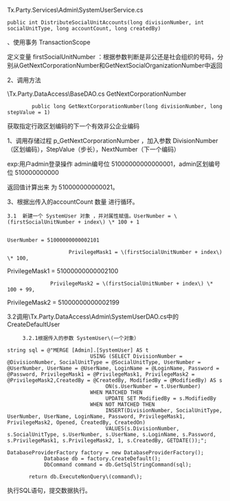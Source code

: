 Tx.Party.Services\Admin\SystemUserService.cs

```
public int DistributeSocialUnitAccounts(long divisionNumber, int socialUnitType, long accountCount, long createdBy)
```

、使用事务 TransactionScope

定义变量 firstSocialUnitNumber    ：根据参数判断是非公还是社会组织的号码，分别从GetNextCorporationNumber和GetNextSocialOrganizationNumber中返回

2、调用方法

\Tx.Party.DataAccess\BaseDAO.cs GetNextCorporationNumber

```
        public long GetNextCorporationNumber(long divisionNumber, long stepValue = 1)
```

获取指定行政区划编码的下一个有效非公企业编码

1、调用存储过程  p\_GetNextCorporationNumber ，加入参数 DivisionNumber（区划编码），StepValue（步长），NextNumber（下一个编码）

exp:用户admin登录操作 admin编号位 51000000000000001，admin区划编号位 510000000000

返回值计算出来 为  510000000000021。

3、根据出传入的accountCount 数量 进行循环。

```
3.1  新建一个 SystemUser 对象 ，并对属性赋值。UserNumber = \(firstSocialUnitNumber + index\) \* 100 + 1

                                                                                 UserNumber = 51000000000002101

                    PrivilegeMask1 = \(firstSocialUnitNumber + index\) \* 100,
```

PrivilegeMask1 = 51000000000002100

```
              PrivilegeMask2 = \(firstSocialUnitNumber + index\) \* 100 + 99,
```

PrivilegeMask2 = 51000000000002199

3.2调用\Tx.Party.DataAccess\Admin\SystemUserDAO.cs中的CreateDefaultUser

```
     3.2.1根据传入的参数 SystemUser\(一个对象）
```

```
string sql = @"MERGE [Admin].[SystemUser] AS t
                           USING (SELECT DivisionNumber = @DivisionNumber, SocialUnitType = @SocialUnitType, UserNumber = @UserNumber, UserName = @UserName, LoginName = @LoginName, Password = @Password, PrivilegeMask1 = @PrivilegeMask1, PrivilegeMask2 = @PrivilegeMask2,CreatedBy = @CreatedBy, ModifiedBy = @ModifiedBy) AS s
                                ON(s.UserNumber = t.UserNumber)
                           WHEN MATCHED THEN
                                UPDATE SET ModifiedBy = s.ModifiedBy
                           WHEN NOT MATCHED THEN
                                INSERT(DivisionNumber, SocialUnitType, UserNumber, UserName, LoginName, Password, PrivilegeMask1, PrivilegeMask2, Opened, CreatedBy, CreatedOn) 
                                VALUES(s.DivisionNumber, s.SocialUnitType, s.UserNumber, s.UserName, s.LoginName, s.Password, s.PrivilegeMask1, s.PrivilegeMask2, 1, s.CreatedBy, GETDATE());";
```

```
DatabaseProviderFactory factory = new DatabaseProviderFactory();
            Database db = factory.CreateDefault();
            DbCommand command = db.GetSqlStringCommand(sql);
```

           return db.ExecuteNonQuery\(command\);

执行SQL语句，提交数据执行。





